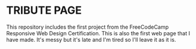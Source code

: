 # TRIBUTE PAGE

This repository includes the first project from the FreeCodeCamp Responsive Web Design Certification. This is also the first web page that I have made. It's messy but it's late and I'm tired so I'll leave it as it is.
